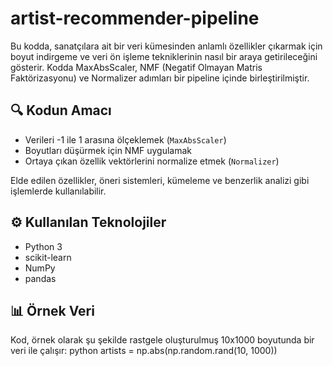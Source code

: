 # artist-recommender-pipeline

Bu kodda, sanatçılara ait bir veri kümesinden anlamlı özellikler çıkarmak için boyut indirgeme ve veri ön işleme tekniklerinin nasıl bir araya getirileceğini gösterir. Kodda MaxAbsScaler, NMF (Negatif Olmayan Matris Faktörizasyonu) ve Normalizer adımları bir pipeline içinde birleştirilmiştir.

## 🔍 Kodun Amacı

- Verileri -1 ile 1 arasına ölçeklemek (`MaxAbsScaler`)
- Boyutları düşürmek için NMF uygulamak
- Ortaya çıkan özellik vektörlerini normalize etmek (`Normalizer`)

Elde edilen özellikler, öneri sistemleri, kümeleme ve benzerlik analizi gibi işlemlerde kullanılabilir.

## ⚙️ Kullanılan Teknolojiler

- Python 3
- scikit-learn
- NumPy
- pandas

## 📊 Örnek Veri

Kod, örnek olarak şu şekilde rastgele oluşturulmuş 10x1000 boyutunda bir veri ile çalışır:
python
artists = np.abs(np.random.rand(10, 1000))

